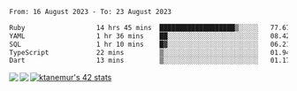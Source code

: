 <!--START_SECTION:waka-->

```txt
From: 16 August 2023 - To: 23 August 2023

Ruby                  14 hrs 45 mins  ███████████████████▒░░░░░   77.67 %
YAML                  1 hr 36 mins    ██░░░░░░░░░░░░░░░░░░░░░░░   08.42 %
SQL                   1 hr 10 mins    █▓░░░░░░░░░░░░░░░░░░░░░░░   06.21 %
TypeScript            22 mins         ▒░░░░░░░░░░░░░░░░░░░░░░░░   01.94 %
Dart                  13 mins         ▒░░░░░░░░░░░░░░░░░░░░░░░░   01.17 %
```

<!--END_SECTION:waka-->
<a href="https://github.com/anuraghazra/github-readme-stats">
  <img align="left" src="https://github-readme-stats.vercel.app/api?username=Tanesan&count_private=true&show_icons=true" />
<img align="left" src="https://github-readme-stats.vercel.app/api/top-langs/?username=Tanesan" />
</a>

[![ktanemur's 42 stats](https://badge42.vercel.app/api/v2/cl1wslf6s002109l771rng2w8/stats?cursusId=21&coalitionId=62)](https://github.com/JaeSeoKim/badge42)
